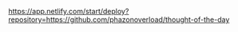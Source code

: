 https://app.netlify.com/start/deploy?repository=https://github.com/phazonoverload/thought-of-the-day